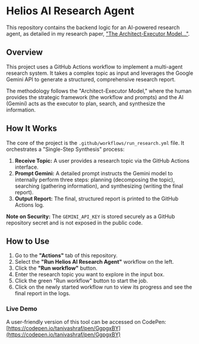 # Helios AI Research Agent

This repository contains the backend logic for an AI-powered research agent, as detailed in my research paper, ["The Architect-Executor Model..."](https://link-to-your-paper).

## Overview

This project uses a GitHub Actions workflow to implement a multi-agent research system. It takes a complex topic as input and leverages the Google Gemini API to generate a structured, comprehensive research report.

The methodology follows the "Architect-Executor Model," where the human provides the strategic framework (the workflow and prompts) and the AI (Gemini) acts as the executor to plan, search, and synthesize the information.

## How It Works

The core of the project is the `.github/workflows/run_research.yml` file. It orchestrates a "Single-Step Synthesis" process:

1.  **Receive Topic:** A user provides a research topic via the GitHub Actions interface.
2.  **Prompt Gemini:** A detailed prompt instructs the Gemini model to internally perform three steps: planning (decomposing the topic), searching (gathering information), and synthesizing (writing the final report).
3.  **Output Report:** The final, structured report is printed to the GitHub Actions log.

**Note on Security:** The `GEMINI_API_KEY` is stored securely as a GitHub repository secret and is not exposed in the public code.

## How to Use

1.  Go to the **"Actions"** tab of this repository.
2.  Select the **"Run Helios AI Research Agent"** workflow on the left.
3.  Click the **"Run workflow"** button.
4.  Enter the research topic you want to explore in the input box.
5.  Click the green "Run workflow" button to start the job.
6.  Click on the newly started workflow run to view its progress and see the final report in the logs.

### Live Demo

A user-friendly version of this tool can be accessed on CodePen: [https://codepen.io/tanivashraf/pen/GgpgxBY](https://codepen.io/tanivashraf/pen/GgpgxBY)
